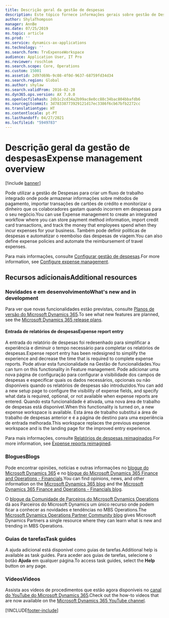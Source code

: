 ```yaml
---
title: Descrição geral da gestão de despesas
description: Este tópico fornece informações gerais sobre gestão de Despesas e ligações a recursos adicionais. Pode utilizar a gestão de Despesas para criar um fluxo de trabalho integrado onde pode armazenar informações sobre métodos de pagamento, importar transações de cartões de crédito e monitorizar o dinheiro que os colaboradores gastam quando incorrem em despesas para o seu negócio.
author: ShylaThompson
manager: AnnBe
ms.date: 07/25/2019
ms.topic: article
ms.prod: ''
ms.service: dynamics-ax-applications
ms.technology: ''
ms.search.form: TrvExpenseWorkspace
audience: Application User, IT Pro
ms.reviewer: roschlom
ms.search.scope: Core, Operations
ms.custom: 15001
ms.assetid: 2d97d69b-9c08-4f0d-9637-68759fd34d34
ms.search.region: Global
ms.author: shylaw
ms.search.validFrom: 2016-02-28
ms.dyn365.ops.version: AX 7.0.0
ms.openlocfilehash: 2db1c2cd34a2b99ac8e0cc88c34bac804bbafdb6
ms.sourcegitcommit: 3d78338773929121d17ec3386f6cb67bfb2272cc
ms.translationtype: HT
ms.contentlocale: pt-PT
ms.lasthandoff: 04/27/2021
ms.locfileid: "5949783"
---
```

# <a name="expense-management-overview"></a><span data-ttu-id="78988-104">Descrição geral da gestão de despesas</span><span class="sxs-lookup"><span data-stu-id="78988-104">Expense management overview</span></span>

[!include [banner](../includes/banner.md)]

<span data-ttu-id="78988-105">Pode utilizar a gestão de Despesas para criar um fluxo de trabalho integrado onde pode armazenar informações sobre métodos de pagamento, importar transações de cartões de crédito e monitorizar o dinheiro que os colaboradores gastam quando incorrem em despesas para o seu negócio.</span><span class="sxs-lookup"><span data-stu-id="78988-105">You can use Expense management to create an integrated workflow where you can store payment method information, import credit card transactions, and track the money that employees spend when they incur expenses for your business.</span></span> <span data-ttu-id="78988-106">Também pode definir políticas de despesas e automatizar o reembolso das despesas de viagem.</span><span class="sxs-lookup"><span data-stu-id="78988-106">You can also define expense policies and automate the reimbursement of travel expenses.</span></span>

<span data-ttu-id="78988-107">Para mais informações, consulte [Configurar gestão de despesas](plan-expense-management.md).</span><span class="sxs-lookup"><span data-stu-id="78988-107">For more information, see [Configure expense management](plan-expense-management.md).</span></span>

## <a name="additional-resources"></a><span data-ttu-id="78988-108">Recursos adicionais</span><span class="sxs-lookup"><span data-stu-id="78988-108">Additional resources</span></span>

### <a name="whats-new-and-in-development"></a><span data-ttu-id="78988-109">Novidades e em desenvolvimento</span><span class="sxs-lookup"><span data-stu-id="78988-109">What's new and in development</span></span>

<span data-ttu-id="78988-110">Para ver que novas funcionalidades estão previstas, consulte [Planos de versão do Microsoft Dynamics 365](/dynamics365/release-plans/).</span><span class="sxs-lookup"><span data-stu-id="78988-110">To see what new features are planned, see the [Microsoft Dynamics 365 release plans](/dynamics365/release-plans/).</span></span>

#### <a name="expense-report-entry"></a><span data-ttu-id="78988-111">Entrada de relatórios de despesas</span><span class="sxs-lookup"><span data-stu-id="78988-111">Expense report entry</span></span>

<span data-ttu-id="78988-112">A entrada do relatório de despesas foi redesenhado para simplificar a experiência e diminuir o tempo necessário para completar os relatórios de despesas.</span><span class="sxs-lookup"><span data-stu-id="78988-112">Expense report entry has been redesigned to simplify the experience and decrease the time that is required to complete expense reports.</span></span> <span data-ttu-id="78988-113">Pode ativar esta funcionalidade na Gestão de funcionalidades.</span><span class="sxs-lookup"><span data-stu-id="78988-113">You can turn on this functionality in Feature management.</span></span> <span data-ttu-id="78988-114">Pode adicionar uma nova página de configuração para configurar a visibilidade dos campos de despesas e especificar quais os dados necessários, opcionais ou não disponíveis quando os relatórios de despesas são introduzidos.</span><span class="sxs-lookup"><span data-stu-id="78988-114">You can add a new setup page to configure the visibility of expense fields, and specify what data is required, optional, or not available when expense reports are entered.</span></span> <span data-ttu-id="78988-115">Quando esta funcionalidade é ativada, uma nova área de trabalho de despesas está disponível.</span><span class="sxs-lookup"><span data-stu-id="78988-115">When this functionality is turned on, a new expense workspace is available.</span></span> <span data-ttu-id="78988-116">Esta área de trabalho substitui a área de trabalho de despesas anterior e é a página de destino para uma experiência de entrada melhorada.</span><span class="sxs-lookup"><span data-stu-id="78988-116">This workspace replaces the previous expense workspace and is the landing page for the improved entry experience.</span></span>

<span data-ttu-id="78988-117">Para mais informações, consulte [Relatórios de despesas reimaginados](ExpenseWorkspaceNew.md).</span><span class="sxs-lookup"><span data-stu-id="78988-117">For more information, see [Expense reports reimagined](ExpenseWorkspaceNew.md).</span></span>

### <a name="blogs"></a><span data-ttu-id="78988-118">Blogues</span><span class="sxs-lookup"><span data-stu-id="78988-118">Blogs</span></span>

<span data-ttu-id="78988-119">Pode encontrar opiniões, notícias e outras informações no [blogue do Microsoft Dynamics 365](https://community.dynamics.com/b/msftdynamicsblog?c=Enterprise) e no [blogue do Microsoft Dynamics 365 Finance and Operations - Financials](https://community.dynamics.com/365/financeandoperations/b/financials).</span><span class="sxs-lookup"><span data-stu-id="78988-119">You can find opinions, news, and other information on the [Microsoft Dynamics 365 blog](https://community.dynamics.com/b/msftdynamicsblog?c=Enterprise) and the [Microsoft Dynamics 365 Finance and Operations - Financials blog](https://community.dynamics.com/365/financeandoperations/b/financials).</span></span>

<span data-ttu-id="78988-120">O [blogue da Comunidade de Parceiros do Microsoft Dynamics Operations](https://community.dynamics.com/partner/b/operationspartnercommunityblog) dá aos Parceiros do Microsoft Dynamics um único recurso onde podem ficar a conhecer as novidades e tendências no MBS Operations.</span><span class="sxs-lookup"><span data-stu-id="78988-120">The [Microsoft Dynamics Operations Partner Community blog](https://community.dynamics.com/partner/b/operationspartnercommunityblog) gives Microsoft Dynamics Partners a single resource where they can learn what is new and trending in MBS Operations.</span></span>

### <a name="task-guides"></a><span data-ttu-id="78988-121">Guias de tarefas</span><span class="sxs-lookup"><span data-stu-id="78988-121">Task guides</span></span>

<span data-ttu-id="78988-122">A ajuda adicional está disponível como guias de tarefas.</span><span class="sxs-lookup"><span data-stu-id="78988-122">Additional help is available as task guides.</span></span> <span data-ttu-id="78988-123">Para aceder aos guias de tarefas, selecione o botão **Ajuda** em qualquer página.</span><span class="sxs-lookup"><span data-stu-id="78988-123">To access task guides, select the **Help** button on any page.</span></span>

### <a name="videos"></a><span data-ttu-id="78988-124">Vídeos</span><span class="sxs-lookup"><span data-stu-id="78988-124">Videos</span></span>

<span data-ttu-id="78988-125">Assista aos vídeos de procedimentos que estão agora disponíveis no [canal do YouTube do Microsoft Dynamics 365](https://www.youtube.com/channel/UCJGCg4rB3QSs8y_1FquelBQ).</span><span class="sxs-lookup"><span data-stu-id="78988-125">Check out the how-to videos that are now available on the [Microsoft Dynamics 365 YouTube channel](https://www.youtube.com/channel/UCJGCg4rB3QSs8y_1FquelBQ).</span></span>


[!INCLUDE[footer-include](../includes/footer-banner.md)]